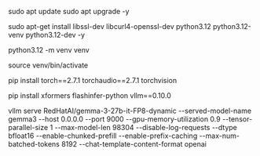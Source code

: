 

sudo apt update
sudo apt upgrade -y

sudo apt-get install libssl-dev libcurl4-openssl-dev python3.12 python3.12-venv python3.12-dev -y


python3.12 -m venv venv

source venv/bin/activate


pip install torch==2.7.1 torchaudio==2.7.1 torchvision 

pip install xformers flashinfer-python vllm==0.10.0

vllm serve RedHatAI/gemma-3-27b-it-FP8-dynamic --served-model-name gemma3 --host 0.0.0.0 --port 9000 --gpu-memory-utilization 0.9 --tensor-parallel-size 1 --max-model-len 98304 --disable-log-requests --dtype bfloat16 --enable-chunked-prefill --enable-prefix-caching --max-num-batched-tokens 8192 --chat-template-content-format openai
